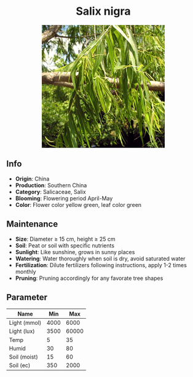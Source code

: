 <h1 align='center'>Salix nigra</h1>
<p align="center">
    <img 
        align='center'
        width='320'
        src="../images/salix nigra.png" 
        alt='Salix nigra' />
</p>

## Info

 - **Origin**: China
 - **Production**: Southern China
 - **Category**: Salicaceae, Salix
 - **Blooming**: Flowering period April-May
 - **Color**: Flower color yellow green, leaf color green

## Maintenance

 - **Size**: Diameter ≥ 15 cm, height ≥ 25 cm
 - **Soil**: Peat or soil with specific nutrients
 - **Sunlight**: Like sunshine, grows in sunny places
 - **Watering**: Water thoroughly when soil is dry, avoid saturated water
 - **Fertilization**: Dilute fertilizers following instructions, apply 1-2 times monthly
 - **Pruning**: Pruning accordingly for any favorate tree shapes

## Parameter

| Name         | Min  | Max   |
|--------------|------|-------|
| Light (mmol) | 4000 | 6000  |
| Light (lux)  | 3500 | 60000 |
| Temp         | 5    | 35    |
| Humid        | 30   | 80    |
| Soil (moist) | 15   | 60    |
| Soil (ec)    | 350  | 2000  |